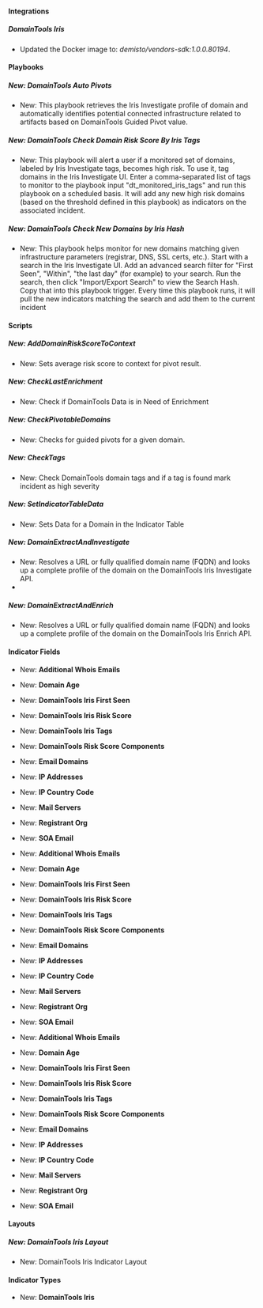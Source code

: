 
#### Integrations

##### DomainTools Iris
- Updated the Docker image to: *demisto/vendors-sdk:1.0.0.80194*.

#### Playbooks

##### New: DomainTools Auto Pivots

- New: This playbook retrieves the Iris Investigate profile of domain and automatically identifies potential connected infrastructure related to artifacts based on DomainTools Guided Pivot value. 

##### New: DomainTools Check Domain Risk Score By Iris Tags

- New: This playbook will alert a user if a monitored set of domains, labeled by Iris Investigate tags, becomes high risk. To use it, tag domains in the Iris Investigate UI. Enter a comma-separated list of tags to monitor to the playbook input "dt_monitored_iris_tags" and run this playbook on a scheduled basis. It will add any new high risk domains (based on the threshold defined in this playbook) as indicators on the associated incident.

##### New: DomainTools Check New Domains by Iris Hash

- New: This playbook helps monitor for new domains matching given infrastructure parameters (registrar, DNS, SSL certs, etc.). Start with a search in the Iris Investigate UI. Add an advanced search filter for "First Seen", "Within", "the last day" (for example) to your search. Run the search, then click "Import/Export Search" to view the Search Hash. Copy that into this playbook trigger. Every time this playbook runs, it will pull the new indicators matching the search and add them to the current incident

#### Scripts

##### New: AddDomainRiskScoreToContext

- New: Sets average risk score to context for pivot result.

##### New: CheckLastEnrichment

- New: Check if DomainTools Data is in Need of Enrichment

##### New: CheckPivotableDomains

- New: Checks for guided pivots for a given domain.

##### New: CheckTags

- New: Check DomainTools domain tags and if a tag is found mark incident as high severity

##### New: SetIndicatorTableData

- New: Sets Data for a Domain in the Indicator Table

##### New: DomainExtractAndInvestigate

- New: Resolves a URL or fully qualified domain name (FQDN) and looks up a complete profile of the domain on the DomainTools Iris Investigate API.
- 
##### New: DomainExtractAndEnrich

- New: Resolves a URL or fully qualified domain name (FQDN) and looks up a complete profile of the domain on the DomainTools Iris Enrich API.

#### Indicator Fields

- New: **Additional Whois Emails**

- New: **Domain Age**

- New: **DomainTools Iris First Seen**

- New: **DomainTools Iris Risk Score**

- New: **DomainTools Iris Tags**

- New: **DomainTools Risk Score Components**

- New: **Email Domains**

- New: **IP Addresses**

- New: **IP Country Code**

- New: **Mail Servers**

- New: **Registrant Org**

- New: **SOA Email**

- New: **Additional Whois Emails**

- New: **Domain Age**

- New: **DomainTools Iris First Seen**

- New: **DomainTools Iris Risk Score**

- New: **DomainTools Iris Tags**

- New: **DomainTools Risk Score Components**

- New: **Email Domains**

- New: **IP Addresses**

- New: **IP Country Code**

- New: **Mail Servers**

- New: **Registrant Org**

- New: **SOA Email**

- New: **Additional Whois Emails**

- New: **Domain Age**

- New: **DomainTools Iris First Seen**

- New: **DomainTools Iris Risk Score**

- New: **DomainTools Iris Tags**

- New: **DomainTools Risk Score Components**

- New: **Email Domains**

- New: **IP Addresses**

- New: **IP Country Code**

- New: **Mail Servers**

- New: **Registrant Org**

- New: **SOA Email**

#### Layouts

##### New: DomainTools Iris Layout

- New: DomainTools Iris Indicator Layout

#### Indicator Types

- New: **DomainTools Iris**

